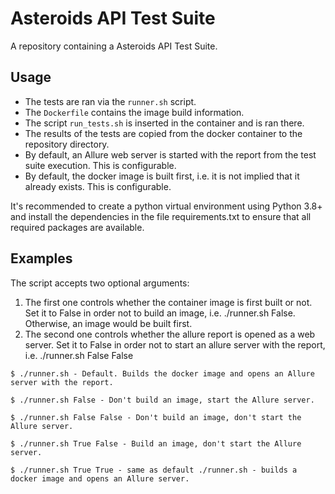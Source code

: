 # Asteroids API Test Suite

A repository containing a Asteroids API Test Suite.

## Usage

* The tests are ran via the `runner.sh` script.
* The `Dockerfile` contains the image build information.
* The script `run_tests.sh` is inserted in the container and is ran there.
* The results of the tests are copied from the docker container to the repository directory.
* By default, an Allure web server is started with the report from the test suite execution. This is configurable.
* By default, the docker image is built first, i.e. it is not implied that it already exists. This is configurable.

It's recommended to create a python virtual environment using Python 3.8+ and install the dependencies in the file requirements.txt to ensure that all required packages are available.

## Examples

The script accepts two optional arguments:
1. The first one controls whether the container image is first built or not. Set it to False in order not to
build an image, i.e. ./runner.sh False. Otherwise, an image would be built first.
2. The second one controls whether the allure report is opened as a web server. Set it to False in order not to
start an allure server with the report, i.e. ./runner.sh False False

`$ ./runner.sh - Default. Builds the docker image and opens an Allure server with the report.`

`$ ./runner.sh False - Don't build an image, start the Allure server.`

`$ ./runner.sh False False - Don't build an image, don't start the Allure server.`

`$ ./runner.sh True False - Build an image, don't start the Allure server.`

`$ ./runner.sh True True - same as default ./runner.sh - builds a docker image and opens an Allure server.`
